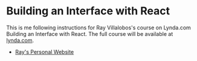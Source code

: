 # Building an Interface with React
This is me following instructions for Ray Villalobos's course on Lynda.com Building an Interface with React. The full course will be available at [lynda.com](http://lynda.com).

- [Ray's Personal Website](http://raybo.org)

